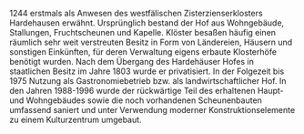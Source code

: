 1244 erstmals als Anwesen des westfälischen Zisterzienserklosters Hardehausen erwähnt. Ursprünglich bestand der Hof aus Wohngebäude, Stallungen, Fruchtscheunen und Kapelle.
Klöster besaßen häufig einen räumlich sehr weit verstreuten Besitz in Form von Ländereien, Häusern und sonstigen Einkünften, für deren Verwaltung eigens erbaute Klosterhöfe benötigt wurden.
Nach dem Übergang des Hardehäuser Hofes in staatlichen Besitz im Jahre 1803 wurde er privatisiert. In der Folgezeit bis 1975 Nutzung als Gastronomiebetrieb bzw. als landwirtschaftlicher Hof. In den Jahren 1988-1996 wurde der rückwärtige Teil des erhaltenen Haupt- und Wohngebäudes sowie die noch vorhandenen Scheunenbauten umfassend saniert und unter Verwendung moderner Konstruktionselemente zu einem Kulturzentrum umgebaut.
